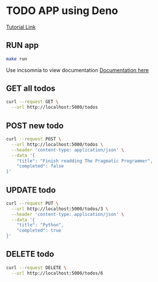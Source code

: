 # TODO APP using Deno

[Tutorial Link](https://dev.to/aletisunil/overview-of-deno-js-installation-and-building-an-api-46i1)

RUN app
-------
```bash
make run
```

Use incsomnia to view documentation [Documentation here](./Insomnia_2020-05-23.json)

GET all todos
-------------
```bash
curl --request GET \
  --url http://localhost:5000/todos
```

POST new todo
-------------
```bash
curl --request POST \
  --url http://localhost:5000/todos \
  --header 'content-type: application/json' \
  --data '{
	"title": "Finish readding The Pragmatic Programmer",
	"completed": false
}'
```

UPDATE todo
-----------
```bash
curl --request PUT \
  --url http://localhost:5000/todos/3 \
  --header 'content-type: application/json' \
  --data '{
	"title": "Python",
	"completed": true
}'
```

DELETE todo
-----------
```bash
curl --request DELETE \
  --url http://localhost:5000/todos/6
```